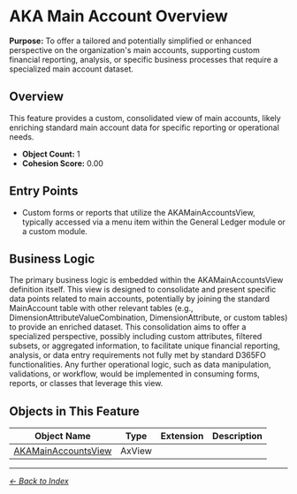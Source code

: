 # AKA Main Account Overview

**Purpose:** To offer a tailored and potentially simplified or enhanced perspective on the organization's main accounts, supporting custom financial reporting, analysis, or specific business processes that require a specialized main account dataset.

## Overview

This feature provides a custom, consolidated view of main accounts, likely enriching standard main account data for specific reporting or operational needs.

- **Object Count:** 1
- **Cohesion Score:** 0.00

## Entry Points

- Custom forms or reports that utilize the AKAMainAccountsView, typically accessed via a menu item within the General Ledger module or a custom module.

## Business Logic

The primary business logic is embedded within the AKAMainAccountsView definition itself. This view is designed to consolidate and present specific data points related to main accounts, potentially by joining the standard MainAccount table with other relevant tables (e.g., DimensionAttributeValueCombination, DimensionAttribute, or custom tables) to provide an enriched dataset. This consolidation aims to offer a specialized perspective, possibly including custom attributes, filtered subsets, or aggregated information, to facilitate unique financial reporting, analysis, or data entry requirements not fully met by standard D365FO functionalities. Any further operational logic, such as data manipulation, validations, or workflow, would be implemented in consuming forms, reports, or classes that leverage this view.

## Objects in This Feature

| Object Name | Type | Extension | Description |
|-------------|------|-----------|-------------|
| [AKAMainAccountsView](Objects/AKAMainAccountsView.md) | AxView |  |  |

---

*[← Back to Index](../../index.md)*
